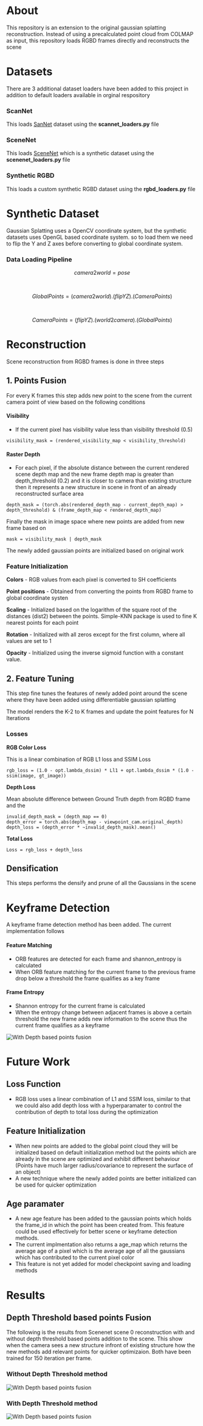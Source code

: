 # About
This repository is an extension to the original gaussian splatting reconstruction. Instead of using a precalculated point cloud from COLMAP as input, this repository loads RGBD frames directly and reconstructs the scene

# Datasets
There are 3 additional dataset loaders have been added to this project in addition to default loaders available in orginal respository

### ScanNet
This loads [SanNet](https://github.com/ScanNet/ScanNet) dataset using the **scannet_loaders.py** file

### SceneNet
This loads [SceneNet](https://robotvault.bitbucket.io/scenenet-rgbd.html) which is a synthetic dataset using the **scenenet_loaders.py** file

### Synthetic RGBD
This loads a custom synthetic RGBD dataset using the **rgbd_loaders.py** file

# Synthetic Dataset
Gaussian Splatting uses a OpenCV coordinate system, but the synthetic datasets uses OpenGL based coordinate system. so to load them we need to flip the Y and Z axes before converting to global coordinate system.

### Data Loading Pipeline
$$
camera2world = pose
$$

<br>

$$
GlobalPoints = (camera2world) . (flipYZ) . (CameraPoints)
$$

<br>

$$
CameraPoints = (flipYZ) . (world2camera) . (GlobalPoints)
$$

# Reconstruction
Scene reconstruction from RGBD frames is done in three steps

## 1. Points Fusion
For every K frames this step adds new point to the scene from the current camera point of view based on the following conditions

#### Visibility
- If the current pixel has visibility value less than visibility threshold (0.5)
```
visibility_mask = (rendered_visibility_map < visibility_threshold)
```

#### Raster Depth
- For each pixel, if the absolute distance between the current rendered scene depth map and the new frame depth map is greater than depth_threshold (0.2) and it is closer to camera than existing structure then it represents a new structure in scene in front of an already reconstructed surface area

```
depth_mask = (torch.abs(rendered_depth_map - current_depth_map) > depth_threshold) & (frame_depth_map < rendered_depth_map)
```

Finally the mask in image space where new points are added from new frame based on
```
mask = visibility_mask | depth_mask
```

The newly added gaussian points are initialized based on original work

### Feature Initialization
**Colors** - RGB values from each pixel is converted to SH coefficients

**Point positions** - Obtained from converting the points from RGBD frame to 
global coordinate systen

**Scaling** -  Initialized based on the logarithm of the square root of the distances (dist2) between the points. Simple-KNN package is used to fine K nearest points for each point

**Rotation** -  Initialized with all zeros except for the first column, where all values are set to 1

**Opacity** -  Initialized using the inverse sigmoid function with a constant value.

## 2. Feature Tuning
This step fine tunes the features of newly added point around the scene where they have been added using differentiable gaussian splatting

The model renders the K-2 to K frames and update the point features for N Iterations

### Losses

**RGB Color Loss**

This is a linear combination of RGB L1 loss and SSIM Loss
```
rgb_loss = (1.0 - opt.lambda_dssim) * Ll1 + opt.lambda_dssim * (1.0 - ssim(image, gt_image))
```

**Depth Loss**

Mean absolute difference between Ground Truth depth from RGBD frame and the 
```
invalid_depth_mask = (depth_map == 0)
depth_error = torch.abs(depth_map - viewpoint_cam.original_depth)
depth_loss = (depth_error * ~invalid_depth_mask).mean()
```

**Total Loss**
```
Loss = rgb_loss + depth_loss
```

## Densification
This steps performs the densify and prune of all the Gaussians in the scene


# Keyframe Detection
A keyframe frame detection method has been added. The current implementation follows
#### Feature Matching
- ORB features are detected for each frame and shannon_entropy is calculated
- When ORB feature matching for the current frame to the previous frame drop below a threshold the frame qualifies as a key frame

#### Frame Entropy
- Shannon entropy for the current frame is calculated
- When the entropy change between adjacent frames is above a certain threshold the new frame adds new information to the scene thus the current frame qualifies as a keyframe

![With Depth based points fusion](assets/keyframe-features.png)

# Future Work
## Loss Function
- RGB loss uses a linear combination of L1 and SSIM loss, similar to that we could also add depth loss with a hyperparamater to control the contribution of depth to total loss during the optimization


## Feature Initialization
- When new points are added to the global point cloud they will be initialized based on default initialization method but the points which are already in the scene are optimized and exhibit different behaviour (Points have much larger radius/covariance to represent the surface of an object)
- A new technique where the newly added points are better initialized can be used for quicker optimization


## Age paramater
- A new age feature has been added to the gaussian points which holds the frame_id in which the point has been created from. This feature could be used effectively for better scene or keyframe detection methods.
- The current implmentation also returns a age_map which returns the average age of a pixel which is the average age of all the gaussians which has contributed to the current pixel color
- This feature is not yet added for model checkpoint saving and loading methods


# Results

## Depth Threshold based points Fusion
The following is the results from Scenenet scene 0 reconstruction with and without depth threshold based points addition to the scene. This show when the camera sees a new structure infront of existing structure how the new methods add relevant points for quicker optimizaion. Both have been trained for 150 iteration per frame.

### Without Depth Threshold method
![With Depth based points fusion](assets/wo-depth.png)

### With Depth Threshold method
![With Depth based points fusion](assets/w-depth.png)
